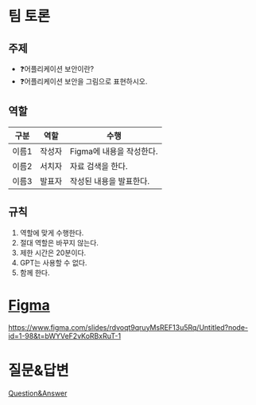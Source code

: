 # 팀 토론

## 주제

- ❓어플리케이션 보안이란?
- ❓어플리케이션 보안을 그림으로 표현하시오.

## 역할

| 구분  | 역할  | 수행               |
| --- | --- | ---------------- |
| 이름1 | 작성자 | Figma에 내용을 작성한다. |
| 이름2 | 서치자 | 자료 검색을 한다.       |
| 이름3 | 발표자 | 작성된 내용을 발표한다.    |

## 규칙

1. 역할에 맞게 수행한다.
2. 절대 역할은 바꾸지 않는다.
3. 제한 시간은 20분이다.
4. GPT는 사용할 수 없다.
5. 함께 한다.

# [Figma](../../utils/Figma.md)

https://www.figma.com/slides/rdvoqt9qruyMsREF13u5Rq/Untitled?node-id=1-98&t=bWYVeF2vKoRBxRuT-1

# 질문&답변
[Question&Answer](../../notice/Question&Answer.md)
